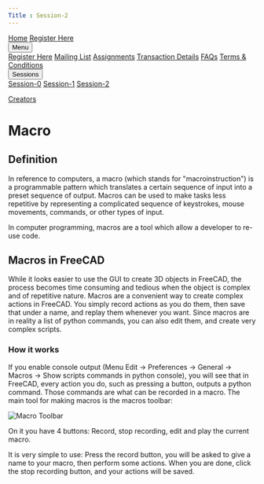 ```yaml
---
Title : Session-2
---
```


<link rel = "stylesheet" href = "style/intro.css">
 
<link rel = "stylesheet" href = "https://www.w3schools.com/w3css/4/w3.css">

<div class="w3-bar w3-light-grey">
<a href="https://greatdevelopers.github.io/ScriptCAD" class="w3-bar-item w3-button">Home</a>
<a href="https://goo.gl/forms/YeDk8IqOeDLKQOtB2" class="w3-bar-item w3-button" target="_blank">Register Here</a>
<div class="w3-dropdown-hover">
<button class="w3-button">Menu</button>
<div class="w3-dropdown-content w3-bar-block w3-card-4">
<a href="https://goo.gl/forms/YeDk8IqOeDLKQOtB2" class="w3-bar-item w3-button" target="_blank">Register Here</a>
<a href="https://groups.google.com/forum/#!forum/greatbim" class="w3-bar-item w3-button" target="_blank">Mailing List</a>
<a href="http://guru.gndec.ac.in/course/view.php?id=102" class="w3-bar-item w3-button" target="_blank">Assignments</a>
<a href="https://greatdevelopers.github.io/ScriptCAD/Payment.html" class="w3-bar-item w3-button">Transaction Details</a>
<a href="https://greatdevelopers.github.io/ScriptCAD/FAQ.html" class="w3-bar-item w3-button">FAQs</a>
<a href="https://greatdevelopers.github.io/ScriptCAD/Terms.html" class="w3-bar-item w3-button">Terms & Conditions</a>
</div>
</div>

<div class="w3-dropdown-hover">
<button class="w3-button">Sessions</button>
<div class="w3-dropdown-content w3-bar-block w3-card-4">
<a href="https://greatdevelopers.github.io/ScriptCAD/Session0/Session0.html" class="w3-bar-item w3-button">Session-0</a>
<a href="https://greatdevelopers.github.io/ScriptCAD/Bishop_Tutorial.html" class="w3-bar-item w3-button">Session-1</a>
<a href="https://greatdevelopers.github.io/ScriptCAD/Session2.html" class="w3-bar-item w3-button">Session-2</a>
</div>
</div>

<a href="https://greatdevelopers.github.io/ScriptCAD/Creators.html" class="w3-bar-item w3-button">Creators</a>

</div>

# Macro

## Definition

In reference to computers, a macro (which stands for "macroinstruction") is a programmable pattern which translates 
a certain sequence of input into a preset sequence of output. 
Macros can be used to make tasks less repetitive by representing a complicated sequence of keystrokes, 
mouse movements, commands, or other types of input.

In computer programming, macros are a tool which allow a developer to re-use code.

## Macros in FreeCAD

While it looks easier to use the GUI to create 3D objects in FreeCAD, 
the process becomes time consuming and tedious when the object is complex and of repetitive nature.
Macros are a convenient way to create complex actions in FreeCAD. 
You simply record actions as you do them, then save that under a name, and replay them whenever you want. 
Since macros are in reality a list of python commands, you can also edit them, and create very complex scripts.

### How it works

If you enable console output (Menu Edit -> Preferences -> General -> Macros -> Show scripts commands in python console), 
you will see that in FreeCAD, every action you do, such as pressing a button, outputs a python command. 
Those commands are what can be recorded in a macro. The main tool for making macros is the macros toolbar:

![Macro Toolbar](https://www.freecadweb.org/wiki/images/0/09/Macros_toolbar.jpg)

On it you have 4 buttons: Record, stop recording, edit and play the current macro.

It is very simple to use: Press the record button, you will be asked to give a name to your macro, then perform some actions. 
When you are done, click the stop recording button, and your actions will be saved.
